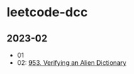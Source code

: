 # leetcode-dcc

## 2023-02

- 01
- 02: [953. Verifying an Alien Dictionary](https://github.com/ccfeng-dfc-note/leetcode-dcc/blob/main/leetcode-953.cpp)
